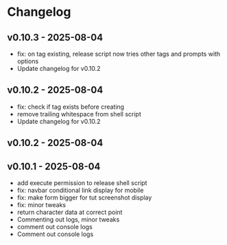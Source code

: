 # Changelog

## v0.10.3 - 2025-08-04

- fix: on tag existing, release script now tries other tags and prompts with options
- Update changelog for v0.10.2

## v0.10.2 - 2025-08-04

- fix: check if tag exists before creating
- remove trailing whitespace from shell script
- Update changelog for v0.10.2

## v0.10.2 - 2025-08-04




## v0.10.1 - 2025-08-04

- add execute permission to release shell script
- fix: navbar conditional link display for mobile
- fix: make form bigger for tut screenshot display
- fix: minor tweaks
- return character data at correct point
- Commenting out logs, minor tweaks
- comment out console logs
- Comment out console logs
